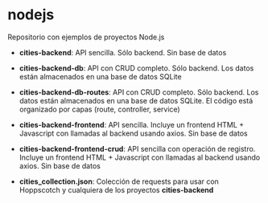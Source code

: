 # nodejs

Repositorio con ejemplos de proyectos Node.js

- **cities-backend**: API sencilla. Sólo backend. Sin base de datos
- **cities-backend-db**: API con CRUD completo. Sólo backend. Los datos están almacenados en una base de datos SQLite
- **cities-backend-db-routes**: API con CRUD completo. Sólo backend. Los datos están almacenados en una base de datos SQLite. El código está organizado por capas (route, controller, service)
- **cities-backend-frontend**: API sencilla. Incluye un frontend HTML + Javascript con llamadas al backend usando axios. Sin base de datos
- **cities-backend-frontend-crud**: API sencilla con operación de registro. Incluye un frontend HTML + Javascript con llamadas al backend usando axios. Sin base de datos

- **cities_collection.json**: Colección de requests para usar con Hoppscotch y cualquiera de los proyectos **cities-backend**
